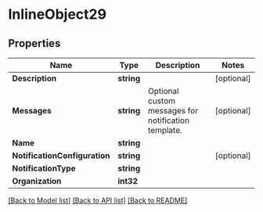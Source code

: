 # InlineObject29

## Properties

Name | Type | Description | Notes
------------ | ------------- | ------------- | -------------
**Description** | **string** |  | [optional] 
**Messages** | **string** | Optional custom messages for notification template. | [optional] 
**Name** | **string** |  | 
**NotificationConfiguration** | **string** |  | [optional] 
**NotificationType** | **string** |  | 
**Organization** | **int32** |  | 

[[Back to Model list]](../README.md#documentation-for-models) [[Back to API list]](../README.md#documentation-for-api-endpoints) [[Back to README]](../README.md)


